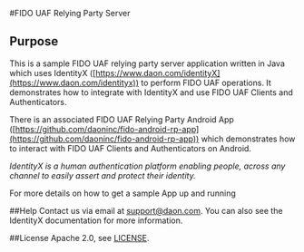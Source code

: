 #FIDO UAF Relying Party Server

## Purpose
This is a sample FIDO UAF relying party server application written in Java which uses IdentityX ([https://www.daon.com/identityX](https://www.daon.com/identityx))  to perform FIDO UAF operations.  It demonstrates how to integrate with IdentityX and use FIDO UAF Clients and Authenticators.

There is an associated FIDO UAF Relying Party Android App ([https://github.com/daoninc/fido-android-rp-app](https://github.com/daoninc/fido-android-rp-app)) which demonstrates how to interact with FIDO UAF Clients and Authenticators on Android. 

*IdentityX is a human authentication platform enabling people, across any channel to easily assert and protect their identity.*

For more details on how to get a sample App up and running 

##Help
Contact us via email at support@daon.com. You can also see the IdentityX documentation for more information.

##License
Apache 2.0, see [LICENSE](https://github.com/daoninc/fido-rp-server/LICENSE.md).